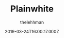---
title: Plainwhite
github: 'https://github.com/thelehhman/plainwhite-jekyll'
demo: 'https://thelehhman.com/'
author: thelehhman
ssg:
  - Jekyll
cms:
  - No Cms
date: 2019-03-24T16:00:17.000Z
github_branch: master
description: A configurable portfolio-style jekyll theme for writers.
stale: false
---